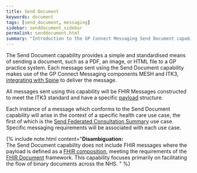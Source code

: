 ```yaml
---
title: Send Document
keywords: document
tags: [send_document, messaging]
sidebar: senddocument_sidebar
permalink: senddocument.html
summary: "Introduction to the GP Connect Messaging Send Document capability"
---
```


The Send Document capability provides a simple and standardised means of sending a document, such as a PDF, an image, or HTML file to a GP practice system. Each message sent using the Send Document capability makes use of the GP Connect Messaging components MESH and ITK3, [integrating with Spine](integration_illustrated.html) to deliver the message. 

All messages sent using this capability will be FHIR Messages constructed to meet the ITK3 standard and have a specific [payload](senddocument_payload) structure.

Each instance of a message which conforms to the Send Document capability will arise in the context of a specific health care use case, the first of which is the [Send Federated Consultation Summary](senddocument_fedcon_overview.html) use case. Specific messaging requirements will be associated with each use case.


{% include note.html content="**Disambiguation:**<br/>The Send Document capability does not include FHIR messages where the payload is defined as a [FHIR composition](https://www.hl7.org/fhir/composition.html), meeting the requirements of the [FHIR Document](https://www.hl7.org/fhir/documents.html) framework. This capability focuses primarily on facilitating the flow of binary documents across the NHS.
" %}
